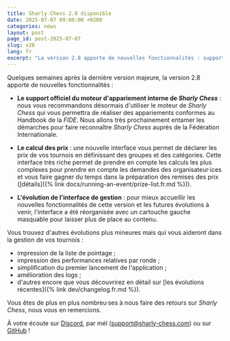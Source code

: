 ```yaml
---
title: Sharly Chess 2.8 disponible
date: 2025-07-07 09:00:00 +0200
categories: news
layout: post
page_id: post-2025-07-07
slug: v28
lang: fr
excerpt: "La version 2.8 apporte de nouvelles fonctionnalités : support officiel du moteur d'appariement interne de Sharly Chess, calcul des prix, nouvelle interface de gestion…"
---
```


Quelques semaines après la dernière version majeure, la version 2.8 apporte de nouvelles fonctionnalités :

- **Le support officiel du moteur d'appariement interne de _Sharly Chess_** : nous vous recommandons
désormais d'utiliser le moteur de _Sharly Chess_ qui vous permettra de réaliser des appariements conformes au Handbook
de la _FIDE_. Nous allons très prochainement entamer les démarches pour faire reconnaître _Sharly Chess_ auprès de la
Fédération Internationale.

- **Le calcul des prix** : une nouvelle interface vous permet de déclarer les prix de vos tournois en définissant
des groupes et des catégories. Cette interface très riche permet de prendre en compte les calculs les plus complexes
pour prendre en compte les demandes des organisateur·ices et vous faire gagner du temps dans la préparation des remises
des prix ([détails]({% link docs/running-an-event/prize-list.fr.md %})).

- **L'évolution de l'interface de gestion** : pour mieux accueillir les nouvelles fonctionnalités de cette version
et les futures évolutions à venir, l'interface a été réorganisée avec un cartouche gauche masquable pour laisser plus
de place au contenu.

Vous trouvez d'autres évolutions plus mineures mais qui vous aideront dans la gestion de vos tournois :
- impression de la liste de pointage ;
- impression des performances relatives par ronde ;
- simplification du premier lancement de l'application ;
- amélioration des logs ;
- d'autres encore que vous découvrirez en détail sur [les évolutions récentes]({% link dev/changelog.fr.md %}).

Vous êtes de plus en plus nombreu·ses à nous faire des retours sur _Sharly Chess_, nous vous en remercions.

À votre écoute sur [Discord](https://discord.gg/WGG87eJzQZ), par mél ([support@sharly-chess.com](mailto:support@sharly-chess.com)) ou sur [GitHub](https://github.com/sharly-chess/sharly-chess/issues) !
